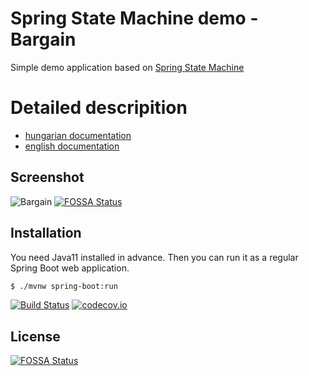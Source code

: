 # Spring State Machine demo - Bargain

Simple demo application based on [Spring State Machine](https://projects.spring.io/spring-statemachine/)

# Detailed descripition
* [hungarian documentation](./docs/descr_hu.md)
* [english documentation](./docs/descr_en.md)

## Screenshot
![Bargain](./docs/bargain_offer.png)
[![FOSSA Status](https://app.fossa.com/api/projects/git%2Bgithub.com%2Flsmhun%2Fsm-demo.svg?type=shield)](https://app.fossa.com/projects/git%2Bgithub.com%2Flsmhun%2Fsm-demo?ref=badge_shield)

## Installation

You need Java11 installed in advance. Then you can run it as a regular Spring Boot web application.

```bash
$ ./mvnw spring-boot:run
```

[![Build Status](https://www.travis-ci.com/lsmhun/sm-demo.svg?branch=main)](https://www.travis-ci.com/lsmhun/sm-demo)
[![codecov.io](https://codecov.io/github/lsmhun/sm-demo/coverage.svg?branch=main)](https://codecov.io/github/lsmhun/sm-demo?branch=main)


## License
[![FOSSA Status](https://app.fossa.com/api/projects/git%2Bgithub.com%2Flsmhun%2Fsm-demo.svg?type=large)](https://app.fossa.com/projects/git%2Bgithub.com%2Flsmhun%2Fsm-demo?ref=badge_large)